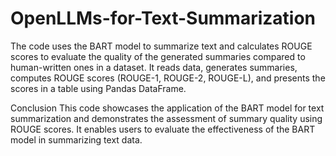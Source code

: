 # OpenLLMs-for-Text-Summarization
The code uses the BART model to summarize text and calculates ROUGE scores to evaluate the quality of the generated summaries compared to human-written ones in a dataset. It reads data, generates summaries, computes ROUGE scores (ROUGE-1, ROUGE-2, ROUGE-L), and presents the scores in a table using Pandas DataFrame.

Conclusion
This code showcases the application of the BART model for text summarization and demonstrates the assessment of summary quality using ROUGE scores. It enables users to evaluate the effectiveness of the BART model in summarizing text data.
